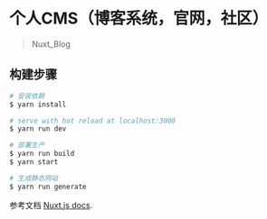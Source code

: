 # 个人CMS（博客系统，官网，社区）

> Nuxt_Blog

## 构建步骤

``` bash
# 安装依赖
$ yarn install

# serve with hot reload at localhost:3000
$ yarn run dev

# 部署生产
$ yarn run build
$ yarn start

# 生成静态网站
$ yarn run generate
```

参考文档 [Nuxt.js docs](https://nuxtjs.org).
